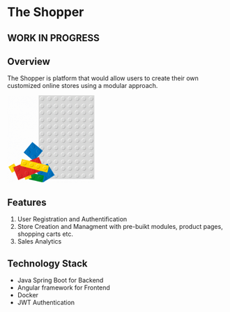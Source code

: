 # The Shopper

## WORK IN PROGRESS

## Overview

The Shopper is platform that would allow users to create their own customized online stores using a modular approach.

<img src="2-Modular-Web-Design-Gif.gif" width="200">

## Features

1. User Registration and Authentification
2. Store Creation and Managment with pre-buikt modules, product pages, shopping carts etc.
3. Sales Analytics

## Technology Stack

- Java Spring Boot for Backend
- Angular framework for Frontend
- Docker
- JWT Authentication
